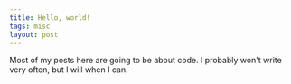 ```yaml
---
title: Hello, world!
tags: misc
layout: post
---
```


Most of my posts here are going to be about code. I probably won't write very often, but I will when I can.
